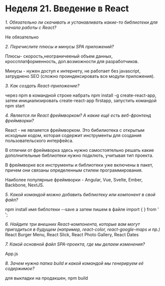 # Неделя 21. Введение в React

*1. Обязательно ли скачивать и устанавливать какие-то библиотеки для начала работы с React?*

Не обязательно

*2.	Перечислите плюсы и минусы SPA приложений?*

Плюсы- скорость,неограничееный объем данных, кроссплатформенность, доп.возможности для разработчиков. 

Минусы - нужен доступ к интернету, не работает без javascript, затруднено SEO (сложно проиндексировать все модули приложения).

*3.	Как создать React-приложение?*

через npm в командной строке набрать npm install -g create-react-app, 
затем инициализировать create-react-app firstapp, запустить командой npm start

*4.	Является ли React фреймворком? А какие ещё есть веб-фронтенд фреймворки?*

React - не явлаяется фреймворком. Это бибилиотека с открытым исходным кодом, 
которая содержит инструменты для создания пользовательского интерфейса.

В отличии от фреймворка здесь нужно самостоятельно решать какие дополнительные библиотеки нужно подклють,
учитывая тип проекта. 

В фреймворке все инструменты и библиотеки уже включены в пакет, причем они связаны определенным стилем программирования. 

Наиболее популярные фреймворки - Angular, Vue, Svelte, Ember, Backbone, NextJS.

*5.	Какой командой можно добавить библиотеку или компонент в свой файл?*

npm install имя библотеки --save а затем пишем в файле import {  } from ' ';

*6.	Найдите три внешних React-компонента, которые вам могут пригодиться в будущем (например, react-color, react-google-maps и пр.)*
React Burger Menu, React Slick, React Photo Gallery, React Dates

*7.	Какой основной файл SPA-проекта, где мы делаем изменения?*

App.js

*8.	Зачем нужна папка build и какой командой мы генерируем её содержимое?*

для выкладки на продакшен, npm build
